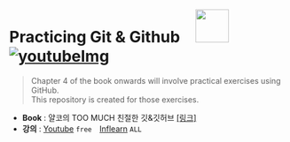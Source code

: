 # Practicing Git & Github　<a href="https://product.kyobobook.co.kr/detail/S000203382595"><img src="https://contents.kyobobook.co.kr/sih/fit-in/458x0/pdt/9791198364203.jpg" width="60"/></a>　[![youtubeImg](https://img.youtube.com/vi/1I3hMwQU6GU/1.jpg)](https://youtube/1I3hMwQU6GU)
> Chapter 4 of the book onwards will involve practical exercises using GitHub.  
This repository is created for those exercises.

- **Book** : 얄코의 TOO MUCH 친절한 깃&깃허브 [[링크]](https://product.kyobobook.co.kr/detail/S000203382595) 
- **강의** : [Youtube](https://youtu.be/1I3hMwQU6GU) `free`　[Inflearn](https://www.inflearn.com/course/%EC%A0%9C%EB%8C%80%EB%A1%9C-%ED%8C%8C%EB%8A%94-%EA%B9%83?inst=a17e4bef) `ALL`
